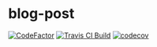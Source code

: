 # blog-post

[![CodeFactor](https://www.codefactor.io/repository/github/ankitprahladsoni/blog-post/badge)](https://www.codefactor.io/repository/github/ankitprahladsoni/blog-post) [![Travis CI Build](https://travis-ci.com/ankitprahladsoni/blog-post.svg?branch=master)](https://www.codefactor.io/repository/github/ankitprahladsoni/blog-post) [![codecov](https://codecov.io/gh/ankitprahladsoni/blog-post/branch/master/graph/badge.svg)](https://codecov.io/gh/ankitprahladsoni/blog-post)
